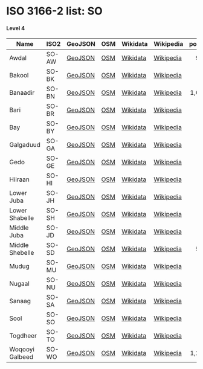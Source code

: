 # ISO 3166-2 list: SO


#### Level 4
Name | ISO2 | GeoJSON | OSM | Wikidata | Wikipedia | population 
--- | --- | --- | --- | --- | --- | --: 
Awdal | SO-AW | [GeoJSON](../../geojson/high/iso2/SO/SO-AW.geojson) | [OSM](https://www.openstreetmap.org/relation/1720051) | [Wikidata](https://www.wikidata.org/wiki/Q791667) | [Wikipedia](http://en.wikipedia.org/wiki/ar%3A%D8%B9%D8%AF%D9%84%20%28%D8%A7%D9%84%D8%B5%D9%88%D9%85%D8%A7%D9%84%29) | 983,263
Bakool | SO-BK | [GeoJSON](../../geojson/high/iso2/SO/SO-BK.geojson) | [OSM](https://www.openstreetmap.org/relation/1720052) | [Wikidata](https://www.wikidata.org/wiki/Q282471) | [Wikipedia](http://en.wikipedia.org/wiki/ar%3A%D8%A8%D8%A7%D9%83%D9%88%D9%84%E2%80%8E%E2%80%8E) | 
Banaadir | SO-BN | [GeoJSON](../../geojson/high/iso2/SO/SO-BN.geojson) | [OSM](https://www.openstreetmap.org/relation/1720053) | [Wikidata](https://www.wikidata.org/wiki/Q806070) | [Wikipedia](http://en.wikipedia.org/wiki/ar%3A%D8%A8%D9%86%D8%A7%D8%AF%D8%B1) | 1,650,227
Bari | SO-BR | [GeoJSON](../../geojson/high/iso2/SO/SO-BR.geojson) | [OSM](https://www.openstreetmap.org/relation/1720054) | [Wikidata](https://www.wikidata.org/wiki/Q729170) | [Wikipedia](http://en.wikipedia.org/wiki/ar%3A%D8%A8%D8%A7%D8%B1%D9%8A%20%28%D8%A7%D9%84%D8%B5%D9%88%D9%85%D8%A7%D9%84%29) | 
Bay | SO-BY | [GeoJSON](../../geojson/high/iso2/SO/SO-BY.geojson) | [OSM](https://www.openstreetmap.org/relation/1720055) | [Wikidata](https://www.wikidata.org/wiki/Q812064) | [Wikipedia](http://en.wikipedia.org/wiki/ar%3A%D8%A8%D8%A7%D9%8A%20%28%D8%A7%D9%84%D8%B5%D9%88%D9%85%D8%A7%D9%84%29) | 
Galgaduud | SO-GA | [GeoJSON](../../geojson/high/iso2/SO/SO-GA.geojson) | [OSM](https://www.openstreetmap.org/relation/1720056) | [Wikidata](https://www.wikidata.org/wiki/Q876772) | [Wikipedia](http://en.wikipedia.org/wiki/ar%3A%D8%AC%D9%84%D8%AC%D8%AF%D9%88%D8%AF) | 
Gedo | SO-GE | [GeoJSON](../../geojson/high/iso2/SO/SO-GE.geojson) | [OSM](https://www.openstreetmap.org/relation/1720057) | [Wikidata](https://www.wikidata.org/wiki/Q856719) | [Wikipedia](http://en.wikipedia.org/wiki/ar%3A%D8%AC%D8%AF%D9%88) | 
Hiiraan | SO-HI | [GeoJSON](../../geojson/high/iso2/SO/SO-HI.geojson) | [OSM](https://www.openstreetmap.org/relation/1720058) | [Wikidata](https://www.wikidata.org/wiki/Q660040) | [Wikipedia](http://en.wikipedia.org/wiki/ar%3A%D9%87%D9%8A%D8%B1%D8%A7%D9%86) | 
Lower Juba | SO-JH | [GeoJSON](../../geojson/high/iso2/SO/SO-JH.geojson) | [OSM](https://www.openstreetmap.org/relation/1720059) | [Wikidata](https://www.wikidata.org/wiki/Q877042) | [Wikipedia](http://en.wikipedia.org/wiki/ar%3A%D8%AC%D9%88%D8%A8%D8%A7%20%D8%A7%D9%84%D8%B3%D9%81%D9%84%D9%89) | 643
Lower Shabelle | SO-SH | [GeoJSON](../../geojson/high/iso2/SO/SO-SH.geojson) | [OSM](https://www.openstreetmap.org/relation/1720060) | [Wikidata](https://www.wikidata.org/wiki/Q877028) | [Wikipedia](http://en.wikipedia.org/wiki/ar%3A%D8%B4%D8%A8%D9%8A%D9%84%D9%8A%20%D8%A7%D9%84%D8%B3%D9%81%D9%84%D9%89) | 
Middle Juba | SO-JD | [GeoJSON](../../geojson/high/iso2/SO/SO-JD.geojson) | [OSM](https://www.openstreetmap.org/relation/1720061) | [Wikidata](https://www.wikidata.org/wiki/Q1046324) | [Wikipedia](http://en.wikipedia.org/wiki/ar%3A%D8%AC%D9%88%D8%A8%D8%A7%20%D8%A7%D9%84%D9%88%D8%B3%D8%B7%D9%89) | 
Middle Shebelle | SO-SD | [GeoJSON](../../geojson/high/iso2/SO/SO-SD.geojson) | [OSM](https://www.openstreetmap.org/relation/1720062) | [Wikidata](https://www.wikidata.org/wiki/Q678435) | [Wikipedia](http://en.wikipedia.org/wiki/ar%3A%D8%B4%D8%A8%D9%8A%D9%84%D9%8A%20%D8%A7%D9%84%D9%88%D8%B3%D8%B7%D9%89) | 514,900
Mudug | SO-MU | [GeoJSON](../../geojson/high/iso2/SO/SO-MU.geojson) | [OSM](https://www.openstreetmap.org/relation/1720063) | [Wikidata](https://www.wikidata.org/wiki/Q877034) | [Wikipedia](http://en.wikipedia.org/wiki/ar%3A%D9%85%D8%AF%D8%AC) | 
Nugaal | SO-NU | [GeoJSON](../../geojson/high/iso2/SO/SO-NU.geojson) | [OSM](https://www.openstreetmap.org/relation/1720064) | [Wikidata](https://www.wikidata.org/wiki/Q1046329) | [Wikipedia](http://en.wikipedia.org/wiki/ar%3A%D9%86%D9%88%D8%AC%D8%A7%D9%84) | 
Sanaag | SO-SA | [GeoJSON](../../geojson/high/iso2/SO/SO-SA.geojson) | [OSM](https://www.openstreetmap.org/relation/1720065) | [Wikidata](https://www.wikidata.org/wiki/Q751387) | [Wikipedia](http://en.wikipedia.org/wiki/ar%3A%D8%B3%D9%86%D8%A7%D8%AC%20%28%D9%85%D8%AD%D8%A7%D9%81%D8%B8%D8%A9%29) | 
Sool | SO-SO | [GeoJSON](../../geojson/high/iso2/SO/SO-SO.geojson) | [OSM](https://www.openstreetmap.org/relation/1720066) | [Wikidata](https://www.wikidata.org/wiki/Q848864) | [Wikipedia](http://en.wikipedia.org/wiki/ar%3A%D8%B5%D9%88%D9%84%20%28%D8%A7%D9%84%D8%B5%D9%88%D9%85%D8%A7%D9%84%29) | 
Togdheer | SO-TO | [GeoJSON](../../geojson/high/iso2/SO/SO-TO.geojson) | [OSM](https://www.openstreetmap.org/relation/1720067) | [Wikidata](https://www.wikidata.org/wiki/Q865590) | [Wikipedia](http://en.wikipedia.org/wiki/ar%3A%D8%AA%D9%88%D8%AC%D8%AF%D9%8A%D8%B1) | 
Woqooyi Galbeed | SO-WO | [GeoJSON](../../geojson/high/iso2/SO/SO-WO.geojson) | [OSM](https://www.openstreetmap.org/relation/1720068) | [Wikidata](https://www.wikidata.org/wiki/Q877021) | [Wikipedia](http://en.wikipedia.org/wiki/ar%3A%D9%88%D9%82%D9%88%D9%8A%D9%8A%20%D8%AC%D8%A7%D9%84%D8%A8%D9%8A%D8%AF) | 1,242,003
